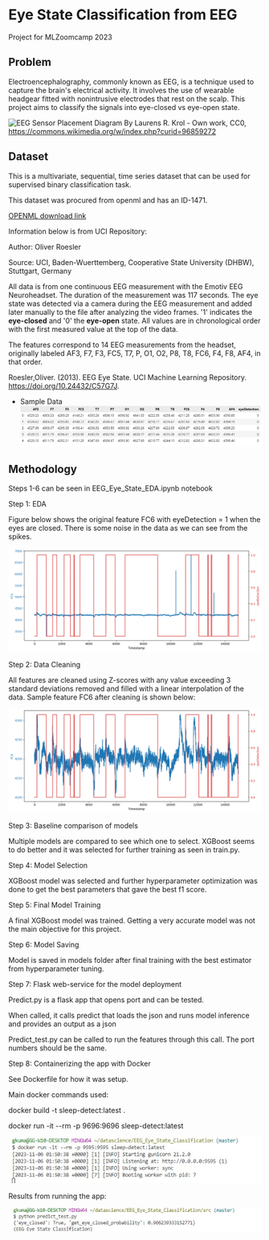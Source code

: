 # Eye State Classification from EEG #

Project for MLZoomcamp 2023

## Problem

Electroencephalography, commonly known as EEG, is a technique used to capture the brain's electrical activity. It involves the use of wearable headgear fitted with nonintrusive electrodes that rest on the scalp. This project aims to classify the signals into eye-closed vs eye-open state.

![EEG Sensor Placement Diagram](assets/EEG_10-10_system_with_additional_information.svg)
By Laurens R. Krol - Own work, CC0, https://commons.wikimedia.org/w/index.php?curid=96859272

## Dataset

This is a multivariate, sequential, time series dataset that can be used for supervised binary classification task.

This dataset was procured from openml and has an ID-1471.

[OPENML download link](https://www.openml.org/data/download/1587924/phplE7q6h)

Information below is from UCI Repository:

Author: Oliver Roesler

Source: UCI, Baden-Wuerttemberg, Cooperative State University (DHBW), Stuttgart, Germany

All data is from one continuous EEG measurement with the Emotiv EEG Neuroheadset. The duration of the measurement was 117 seconds. The eye state was detected via a camera during the EEG measurement and added later manually to the file after analyzing the video frames. '1' indicates the **eye-closed** and '0' the **eye-open** state. All values are in chronological order with the first measured value at the top of the data.

The features correspond to 14 EEG measurements from the headset, originally labeled AF3, F7, F3, FC5, T7, P, O1, O2, P8, T8, FC6, F4, F8, AF4, in that order.

Roesler,Oliver. (2013). EEG Eye State. UCI Machine Learning Repository. https://doi.org/10.24432/C57G7J.

- Sample Data
![Sample Data](assets/sample_data_img.jpg)


## Methodology

Steps 1-6 can be seen in EEG_Eye_State_EDA.ipynb notebook

Step 1: EDA

Figure below shows the original feature FC6 with eyeDetection = 1 when the eyes are closed.
There is some noise in the data as we can see from the spikes.

![Feature - Plot](assets/sample_feature-target_plot.png)

Step 2: Data Cleaning

All features are cleaned using Z-scores with any value exceeding 3 standard deviations removed and filled with a linear interpolation of the data.
Sample feature FC6 after cleaning is shown below:

![Alt text](assets/sample_feature-target_plot_cleaned.png)

Step 3: Baseline comparison of models

Multiple models are compared to see which one to select. XGBoost seems to do better and it was selected for further training as seen in train.py.

Step 4: Model Selection

XGBoost model was selected and further hyperparameter optimization was done to get the best parameters that gave the best f1 score.

Step 5: Final Model Training

A final XGBoost model was trained. Getting a very accurate model was not the main objective for this project.

Step 6: Model Saving

Model is saved in models folder after final training with the best estimator from hyperparameter tuning.

Step 7: Flask web-service for the model deployment

Predict.py is a flask app that opens port and can be tested.

When called, it calls predict that loads the json and runs model inference and provides an output as a json

Predict_test.py can be called to run the features through this call. The port numbers should be the same.


Step 8: Containerizing the app with Docker

See Dockerfile for how it was setup.

Main docker commands used:

docker build -t sleep-detect:latest .

docker run -it --rm -p 9696:9696  sleep-detect:latest

![Docker Run](assets/docker_run.jpg)

Results from running the app:

![Webapp-Results](assets/webapp_results.jpg)



